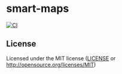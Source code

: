 # smart-maps

[![CI](https://github.com/cactusdualcore/smart-maps/workflows/CI/badge.svg)](https://github.com/cactusdualcore/smart-maps/actions)

## License

Licensed under the MIT license ([LICENSE](LICENSE) or http://opensource.org/licenses/MIT)

